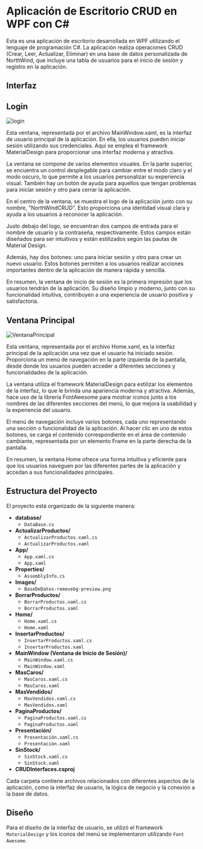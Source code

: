 # Aplicación de Escritorio CRUD en WPF con C#

Esta es una aplicación de escritorio desarrollada en WPF utilizando el lenguaje de programación C#. La aplicación realiza operaciones CRUD (Crear, Leer, Actualizar, Eliminar) en una base de datos personalizada de NorthWind, que incluye una tabla de usuarios para el inicio de sesión y registro en la aplicación.

## Interfaz

## Login 

![login](https://github.com/Sukera27/ProyectoInterfaces/assets/122563964/f676d917-a8ea-4de6-b3ca-dcc083717f54) 


Esta ventana, representada por el archivo MainWindow.xaml, es la interfaz de usuario principal de la aplicación. En ella, los usuarios pueden iniciar sesión utilizando sus credenciales. Aquí se emplea el framework MaterialDesign para proporcionar una interfaz moderna y atractiva.

La ventana se compone de varios elementos visuales. En la parte superior, se encuentra un control desplegable para cambiar entre el modo claro y el modo oscuro, lo que permite a los usuarios personalizar su experiencia visual. También hay un botón de ayuda para aquellos que tengan problemas para iniciar sesión y otro para cerrar la aplicación.

En el centro de la ventana, se muestra el logo de la aplicación junto con su nombre, "NorthWindCRUD". Esto proporciona una identidad visual clara y ayuda a los usuarios a reconocer la aplicación.

Justo debajo del logo, se encuentran dos campos de entrada para el nombre de usuario y la contraseña, respectivamente. Estos campos están diseñados para ser intuitivos y están estilizados según las pautas de Material Design.

Además, hay dos botones: uno para iniciar sesión y otro para crear un nuevo usuario. Estos botones permiten a los usuarios realizar acciones importantes dentro de la aplicación de manera rápida y sencilla.

En resumen, la ventana de inicio de sesión es la primera impresión que los usuarios tendrán de la aplicación. Su diseño limpio y moderno, junto con su funcionalidad intuitiva, contribuyen a una experiencia de usuario positiva y satisfactoria.

## Ventana Principal

![VentanaPrincipal](https://github.com/Sukera27/ProyectoInterfaces/assets/122563964/ef7c037a-1be3-48e2-960c-2b601bc36bf1)



Esta ventana, representada por el archivo Home.xaml, es la interfaz principal de la aplicación una vez que el usuario ha iniciado sesión. Proporciona un menú de navegación en la parte izquierda de la pantalla, desde donde los usuarios pueden acceder a diferentes secciones y funcionalidades de la aplicación.

La ventana utiliza el framework MaterialDesign para estilizar los elementos de la interfaz, lo que le brinda una apariencia moderna y atractiva. Además, hace uso de la librería FontAwesome para mostrar iconos junto a los nombres de las diferentes secciones del menú, lo que mejora la usabilidad y la experiencia del usuario.

El menú de navegación incluye varios botones, cada uno representando una sección o funcionalidad de la aplicación. Al hacer clic en uno de estos botones, se carga el contenido correspondiente en el área de contenido cambiante, representada por un elemento Frame en la parte derecha de la pantalla.

En resumen, la ventana Home ofrece una forma intuitiva y eficiente para que los usuarios naveguen por las diferentes partes de la aplicación y accedan a sus funcionalidades principales.


## Estructura del Proyecto

El proyecto está organizado de la siguiente manera:

- **database/**
  - `DataBase.cs`
- **ActualizarProductos/**
  - `ActualizarProductos.xaml.cs`
  - `ActualizarProductos.xaml`
- **App/**
  - `App.xaml.cs`
  - `App.xaml`
- **Properties/**
  - `AssemblyInfo.cs`
- **Images/**
  - `BaseDeDatos-removebg-preview.png`
- **BorrarProductos/**
  - `BorrarProductos.xaml.cs`
  - `BorrarProductos.xaml`
- **Home/**
  - `Home.xaml.cs`
  - `Home.xaml`
- **InsertarProductos/**
  - `InsertarProductos.xaml.cs`
  - `InsertarProductos.xaml`
- **MainWindow (Ventana de Inicio de Sesión)/**
  - `MainWindow.xaml.cs`
  - `MainWindow.xaml`
- **MasCaros/**
  - `MasCaros.xaml.cs`
  - `MasCaros.xaml`
- **MasVendidos/**
  - `MasVendidos.xaml.cs`
  - `MasVendidos.xaml`
- **PaginaProductos/**
  - `PaginaProductos.xaml.cs`
  - `PaginaProductos.xaml`
- **Presentación/**
  - `Presentación.xaml.cs`
  - `Presentación.xaml`
- **SinStock/**
  - `SinStock.xaml.cs`
  - `SinStock.xaml`
- **CRUDInterfaces.csproj**

Cada carpeta contiene archivos relacionados con diferentes aspectos de la aplicación, como la interfaz de usuario, la lógica de negocio y la conexión a la base de datos.

## Diseño

Para el diseño de la interfaz de usuario, se utilizó el framework `MaterialDesign` y los iconos del menú se implementaron utilizando `Font Awesome`.

